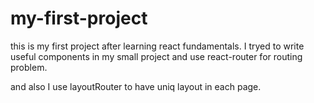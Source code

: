 # my-first-project

this is my first project after learning react fundamentals.
I tryed to write useful components in my small project and use react-router for routing problem.

and also I use layoutRouter to have uniq layout in each page.